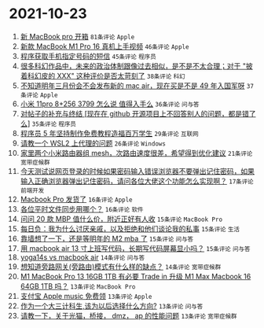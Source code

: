 # 2021-10-23

1. [新 MacBook pro 开箱](https://www.v2ex.com/t/809961) `81条评论` `Apple`
1. [新款 MacBook M1 Pro 16 真机上手视频](https://www.v2ex.com/t/810038) `46条评论` `Apple`
1. [程序获取手机指定号码的短信](https://www.v2ex.com/t/809973) `45条评论` `程序员`
1. [很多科幻作品中，未来的政治体制跟像过去相似，是不是不太合理；对于 "披着科幻皮的 XXX" 这种评价是否太苛刻了](https://www.v2ex.com/t/809976) `38条评论` `科幻`
1. [不知道明年三月份会不会发布新的 mac air，现在买是不是 49 年入国军呀](https://www.v2ex.com/t/809982) `37条评论` `Apple`
1. [小米 11pro 8+256 3799 怎么说 值得入手么](https://www.v2ex.com/t/809960) `36条评论` `问与答`
1. [对帖子的补充与终结 [现在在 github 开源项目上不回答别人的问题，都是错了么]](https://www.v2ex.com/t/809972) `35条评论` `程序员`
1. [程序员 5 年坚持制作免费教程造福百万学生](https://www.v2ex.com/t/810045) `29条评论` `互联网`
1. [请教一个 WSL2 上代理的问题](https://www.v2ex.com/t/809967) `26条评论` `Windows`
1. [家里两个小米路由器组 mesh，次路由速度很差，希望得到优化建议](https://www.v2ex.com/t/810034) `21条评论` `宽带症候群`
1. [今天测试说网页登录的时候如果密码输入错误浏览器不要弹出记住密码，如果输入正确浏览器弹出记住密码，请问各位大佬这个功能怎么实现啊？](https://www.v2ex.com/t/810019) `17条评论` `前端开发`
1. [Macbook Pro 发货了](https://www.v2ex.com/t/810021) `16条评论` `Apple`
1. [各位平时文件同步用哪个？](https://www.v2ex.com/t/810009) `16条评论` `软件`
1. [问问 20 款 MBP 值什么价，附近正好有人收](https://www.v2ex.com/t/810006) `15条评论` `MacBook Pro`
1. [每日负：我为什么讨厌亲戚，以及拒绝和他们谈论我的私事](https://www.v2ex.com/t/810003) `15条评论` `生活`
1. [靠墙想了一下，还是等明年的 M2 mba 了](https://www.v2ex.com/t/809998) `15条评论` `问与答`
1. [用 macbook air 13 寸上班写代码，长期写代码屏幕显小吗？](https://www.v2ex.com/t/809970) `15条评论` `问与答`
1. [yoga14s vs macbook air](https://www.v2ex.com/t/810053) `14条评论` `问与答`
1. [想知道旁路网关(旁路由)模式有什么样的缺点？](https://www.v2ex.com/t/809992) `14条评论` `宽带症候群`
1. [M1 MacBook Pro 13 16GB 1TB 有必要 Trade in 升级 M1 Max Macbook 16 64GB 1TB 吗？](https://www.v2ex.com/t/810073) `13条评论` `MacBook Pro`
1. [支付宝 Apple music 免费领](https://www.v2ex.com/t/810035) `13条评论` `Apple`
1. [作为一个大三计科生,该为以后选择什么方向?](https://www.v2ex.com/t/809974) `13条评论` `问与答`
1. [请教一下，关于光猫，桥接， dmz， ap 的性能问题](https://www.v2ex.com/t/809966) `13条评论` `宽带症候群`
